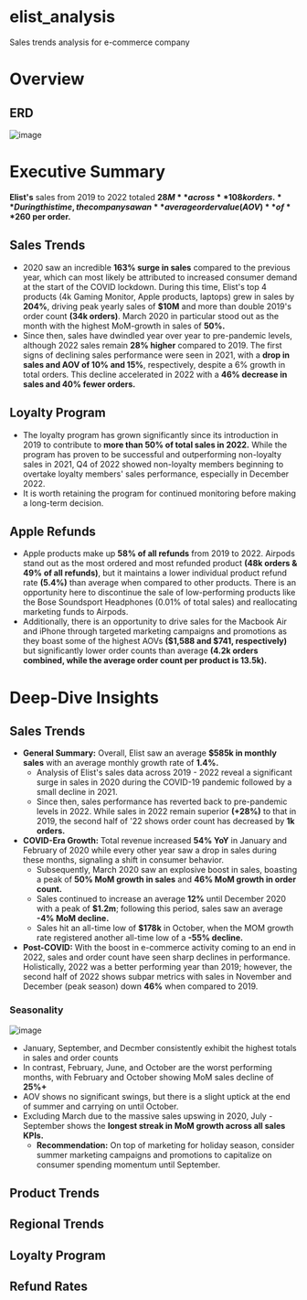 # elist_analysis
Sales trends analysis for e-commerce company

# Overview

## ERD
![image](https://github.com/user-attachments/assets/ff5b4e02-d6c0-4ad6-b3b2-b36308c46e24)

# Executive Summary
**Elist's** sales from 2019 to 2022 totaled **$28M** across **108k orders.** During this time, the company saw an **average order value (AOV)** of **$260 per order.**
## Sales Trends
- 2020 saw an incredible **163% surge in sales** compared to the previous year, which can most likely be attributed to increased consumer demand at the start of the COVID lockdown. During this time, Elist's top 4 products (4k Gaming Monitor, Apple products, laptops) grew in sales by **204%**, driving peak yearly sales of **$10M** and more than double 2019's order count **(34k orders)**. March 2020 in particular stood out as the month with the highest MoM-growth in sales of **50%.**
- Since then, sales have dwindled year over year to pre-pandemic levels, although 2022 sales remain **28% higher** compared to 2019. The first signs of declining sales performance were seen in 2021, with a **drop in sales and AOV of 10% and 15%**, respectively, despite a 6% growth in total orders. This decline accelerated in 2022 with a **46% decrease in sales and 40% fewer orders.**
## Loyalty Program
- The loyalty program has grown significantly since its introduction in 2019 to contribute to **more than 50% of total sales in 2022.** While the program has proven to be successful and outperforming non-loyalty sales in 2021, Q4 of 2022 showed non-loyalty members beginning to overtake loyalty members' sales performance, especially in December 2022.
- It is worth retaining the program for continued monitoring before making a long-term decision.
## Apple Refunds
- Apple products make up **58% of all refunds** from 2019 to 2022. Airpods stand out as the most ordered and most refunded product **(48k orders & 49% of all refunds)**, but it maintains a lower individual product refund rate **(5.4%)** than average when compared to other products. There is an opportunity here to discontinue the sale of low-performing products like the Bose Soundsport Headphones (0.01% of total sales) and reallocating marketing funds to Airpods.
- Additionally, there is an opportunity to drive sales for the Macbook Air and iPhone through targeted marketing campaigns and promotions as they boast some of the highest AOVs **($1,588 and $741, respectively)** but significantly lower order counts than average **(4.2k orders combined, while the average order count per product is 13.5k).**

# Deep-Dive Insights
## Sales Trends
- **General Summary:** Overall, Elist saw an average **$585k in monthly sales** with an average monthly growth rate of **1.4%.**
    - Analysis of Elist's sales data across 2019 - 2022 reveal a significant surge in sales in 2020 during the COVID-19 pandemic followed by a small decline in 2021.
    - Since then, sales performance has reverted back to pre-pandemic levels in 2022. While sales in 2022 remain superior **(+28%)** to that in 2019, the second half of '22 shows order count has decreased by **1k orders.** 
- **COVID-Era Growth:** Total revenue increased **54% YoY** in January and February of 2020 while every other year saw a drop in sales during these months, signaling a shift in consumer behavior.
    - Subsequently, March 2020 saw an explosive boost in sales, boasting a peak of **50% MoM growth in sales** and **46% MoM growth in order count.**
    - Sales continued to increase an average **12%** until December 2020 with a peak of **$1.2m**; following this period, sales saw an average **-4% MoM decline.**
    - Sales hit an all-time low of **$178k** in October, when the MOM growth rate registered another all-time low of a **-55% decline.**
- **Post-COVID:** With the boost in e-commerce activity coming to an end in 2022, sales and order count have seen sharp declines in performance. Holistically, 2022 was a better performing year than 2019; however, the second half of 2022 shows subpar metrics with sales in November and December (peak season) down **46%** when compared to 2019.
### Seasonality
![image](https://github.com/user-attachments/assets/f7bd0bca-f322-4cda-8729-aa5430d97bce)
- January, September, and Decmber consistently exhibit the highest totals in sales and order counts
- In contrast, February, June, and October are the worst performing months, with February and October showing MoM sales decline of **25%+**
- AOV shows no significant swings, but there is a slight uptick at the end of summer and carrying on until October.
- Excluding March due to the massive sales upswing in 2020, July - September shows the **longest streak in MoM growth across all sales KPIs.**
    - **Recommendation:** On top of marketing for holiday season, consider summer marketing campaigns and promotions to capitalize on consumer spending momentum until September.
## Product Trends
## Regional Trends
## Loyalty Program
## Refund Rates
